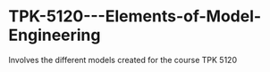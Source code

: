 # TPK-5120---Elements-of-Model-Engineering
Involves the different models created for the course TPK 5120
